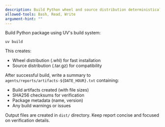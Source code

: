 ```yaml
---
description: Build Python wheel and source distribution deterministically
allowed-tools: Bash, Read, Write
argument-hint: ""
---
```

Build Python package using UV's build system:

`uv build`

This creates:
- Wheel distribution (.whl) for fast installation
- Source distribution (.tar.gz) for compatibility

After successful build, write a summary to `agents/reports/artifacts-${DATE_HOUR}.txt` containing:
- Build artifacts created (with file sizes)
- SHA256 checksums for verification
- Package metadata (name, version)
- Any build warnings or issues

Output files are created in `dist/` directory. Keep report concise and focused on verification details.